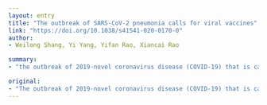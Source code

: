 ```yaml
---
layout: entry
title: "The outbreak of SARS-CoV-2 pneumonia calls for viral vaccines"
link: "https://doi.org/10.1038/s41541-020-0170-0"
author:
- Weilong Shang, Yi Yang, Yifan Rao, Xiancai Rao

summary:
- "the outbreak of 2019-novel coronavirus disease (COVID-19) that is caused by SARS-CoV-2 has spread rapidly in China. No specific antiviral treatments or vaccines are available yet. This work aims to share strategies and candidate antigens to develop safe and effective vaccines against the disease. The work is aimed at sharing strategies and candidates to develop effective and safe vaccines. There are currently no specific treatments and vaccines available."

original:
- "The outbreak of 2019-novel coronavirus disease (COVID-19) that is caused by SARS-CoV-2 has spread rapidly in China, and has developed to be a Public Health Emergency of International Concern. However, no specific antiviral treatments or vaccines are available yet. This work aims to share strategies and candidate antigens to develop safe and effective vaccines against SARS-CoV-2."
---
```


